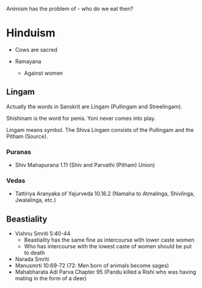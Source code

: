 Animism has the problem of - who do we eat then?
# Hinduism
- Cows are sacred

- Ramayana
	- Against women
## Lingam
Actually the words in Sanskrit are Lingam (Pullingam and Streelingam).

Shishinam is the word for penis.
Yoni never comes into play.

Lingam means symbol.
The Shiva Lingam consists of the Pullingam and the Pitham (Source).
### Puranas
- Shiv Mahapurana 1.11 (Shiv and Parvathi (Pitham) Union)
### Vedas
- Tattiriya Aranyaka of Yajurveda 10.16.2 (Namaha to Atmalinga, Shivlinga, Jwalalinga, etc.)
## Beastiality
- Vishnu Smriti 5:40-44
	- Beastiality has the same fine as intercourse with lower caste women
	- Who has intercourse with the lowest caste of women should be put to death
- Narada Smriti
- Manusmrti 10:69-72 (72: Men born of animals become sages)
- Mahabharata Adi Parva Chapter 95 (Pandu killed a Rishi who was having mating in the form of a deer)